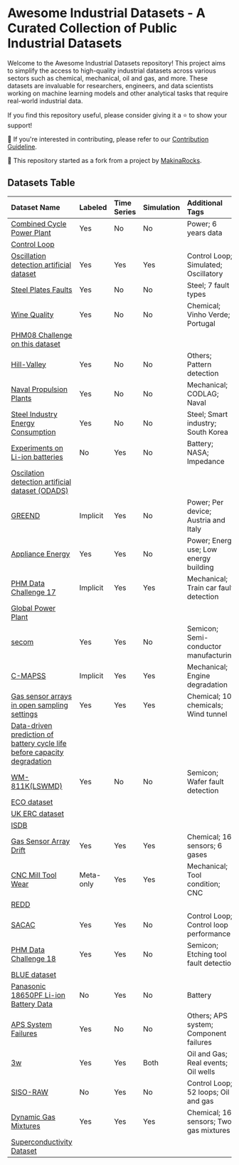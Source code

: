 # Awesome Industrial Datasets - A Curated Collection of Public Industrial Datasets

Welcome to the Awesome Industrial Datasets repository! This project aims to simplify the access to high-quality industrial datasets across various sectors such as chemical, mechanical, oil and gas, and more. These datasets are invaluable for researchers, engineers, and data scientists working on machine learning models and other analytical tasks that require real-world industrial data.

If you find this repository useful, please consider giving it a ⭐ to show your support!

🤝 If you're interested in contributing, please refer to our [Contribution Guideline](contribution.md).

🌱 This repository started as a fork from a project by [MakinaRocks](https://github.com/makinarocks/awesome-industrial-machine-datasets).

## Datasets Table

| Dataset Name                                                                                                                                                    | Labeled   | Time Series   | Simulation   | Additional Tags                        |
|:----------------------------------------------------------------------------------------------------------------------------------------------------------------|:----------|:--------------|:-------------|:---------------------------------------|
| [Combined Cycle Power Plant](md_docs/combined_cycle_power_plant.md)                                                                                             | Yes       | No            | No           | Power; 6 years data                    |
| [Control Loop](md_docs/control_loop.md)                                                                                                                         |           |               |              |                                        |
| [Oscillation detection artificial dataset](md_docs/oscillation_detection_artificial_dataset.md)                                                                 | Yes       | Yes           | Yes          | Control Loop; Simulated; Oscillatory   |
| [Steel Plates Faults](md_docs/steel_plates_faults.md)                                                                                                           | Yes       | No            | No           | Steel; 7 fault types                   |
| [Wine Quality](md_docs/wine_quality.md)                                                                                                                         | Yes       | No            | No           | Chemical; Vinho Verde; Portugal        |
| [PHM08 Challenge on this dataset](md_docs/phm08_challenge_on_this_dataset.md)                                                                                   |           |               |              |                                        |
| [Hill-Valley](md_docs/hill-valley.md)                                                                                                                           | Yes       | No            | No           | Others; Pattern detection              |
| [Naval Propulsion Plants](md_docs/naval_propulsion_plants.md)                                                                                                   | Yes       | No            | No           | Mechanical; CODLAG; Naval              |
| [Steel Industry Energy Consumption](md_docs/steel_industry_energy_consumption.md)                                                                               | Yes       | No            | No           | Steel; Smart industry; South Korea     |
| [Experiments on Li-ion batteries](md_docs/experiments_on_li-ion_batteries.md)                                                                                   | No        | Yes           | No           | Battery; NASA; Impedance               |
| [Oscilation detection artificial dataset (ODADS)](md_docs/oscilation_detection_artificial_dataset_(odads).md)                                                   |           |               |              |                                        |
| [GREEND](md_docs/greend.md)                                                                                                                                     | Implicit  | Yes           | No           | Power; Per device; Austria and Italy   |
| [Appliance Energy](md_docs/appliance_energy.md)                                                                                                                 | Yes       | Yes           | No           | Power; Energy use; Low energy building |
| [PHM Data Challenge 17](md_docs/phm_data_challenge_17.md)                                                                                                       | Implicit  | Yes           | Yes          | Mechanical; Train car fault detection  |
| [Global Power Plant](md_docs/global_power_plant.md)                                                                                                             |           |               |              |                                        |
| [secom](md_docs/secom.md)                                                                                                                                       | Yes       | Yes           | No           | Semicon; Semi-conductor manufacturing  |
| [C-MAPSS](md_docs/c-mapss.md)                                                                                                                                   | Implicit  | Yes           | Yes          | Mechanical; Engine degradation         |
| [Gas sensor arrays in open sampling settings](md_docs/gas_sensor_arrays_in_open_sampling_settings.md)                                                           | Yes       | Yes           | Yes          | Chemical; 10 chemicals; Wind tunnel    |
| [Data-driven prediction of battery cycle life before capacity degradation](md_docs/data-driven_prediction_of_battery_cycle_life_before_capacity_degradation.md) |           |               |              |                                        |
| [WM-811K(LSWMD)](md_docs/wm-811k(lswmd).md)                                                                                                                     | Yes       | No            | No           | Semicon; Wafer fault detection         |
| [ECO dataset](md_docs/eco_dataset.md)                                                                                                                           |           |               |              |                                        |
| [UK ERC dataset](md_docs/uk_erc_dataset.md)                                                                                                                     |           |               |              |                                        |
| [ISDB](md_docs/isdb.md)                                                                                                                                         |           |               |              |                                        |
| [Gas Sensor Array Drift](md_docs/gas_sensor_array_drift.md)                                                                                                     | Yes       | Yes           | Yes          | Chemical; 16 sensors; 6 gases          |
| [CNC Mill Tool Wear](md_docs/cnc_mill_tool_wear.md)                                                                                                             | Meta-only | Yes           | Yes          | Mechanical; Tool condition; CNC        |
| [REDD](md_docs/redd.md)                                                                                                                                         |           |               |              |                                        |
| [SACAC](md_docs/sacac.md)                                                                                                                                       | Yes       | Yes           | No           | Control Loop; Control loop performance |
| [PHM Data Challenge 18](md_docs/phm_data_challenge_18.md)                                                                                                       | Yes       | Yes           | No           | Semicon; Etching tool fault detection  |
| [BLUE dataset](md_docs/blue_dataset.md)                                                                                                                         |           |               |              |                                        |
| [Panasonic 18650PF Li-ion Battery Data](md_docs/panasonic_18650pf_li-ion_battery_data.md)                                                                       | No        | Yes           | No           | Battery                                |
| [APS System Failures](md_docs/aps_system_failures.md)                                                                                                           | Yes       | No            | No           | Others; APS system; Component failures |
| [3w](md_docs/3w.md)                                                                                                                                             | Yes       | Yes           | Both         | Oil and Gas; Real events; Oil wells    |
| [SISO-RAW](md_docs/siso-raw.md)                                                                                                                                 | No        | Yes           | No           | Control Loop; 52 loops; Oil and gas    |
| [Dynamic Gas Mixtures](md_docs/dynamic_gas_mixtures.md)                                                                                                         | Yes       | Yes           | Yes          | Chemical; 16 sensors; Two gas mixtures |
| [Superconductivity Dataset](md_docs/superconductivity_dataset.md)                                                                                               |           |               |              |                                        |


